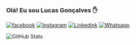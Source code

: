 ### Olá! Eu sou Lucas Gonçalves ✋
[![facebook](https://img.shields.io/badge/Facebook-1877F2?style=for-the-badge&logo=facebook&logoColor=white)]()
[![Instagram](https://img.shields.io/badge/Instagram-E4405F?style=for-the-badge&logo=instagram&logoColor=white
)](https://www.instagram.com/luccas_gonca)
[![Linkedink](https://img.shields.io/badge/LinkedIn-0077B5?style=for-the-badge&logo=linkedin&logoColor=white
)]()
[![Whatsapp](https://img.shields.io/badge/WhatsApp-25D366?style=for-the-badge&logo=whatsapp&logoColor=white
)]()

![GitHub Stats](https://github-readme-stats.vercel.app/api?username=lgg9083&show_icons=true&theme=transparent)






